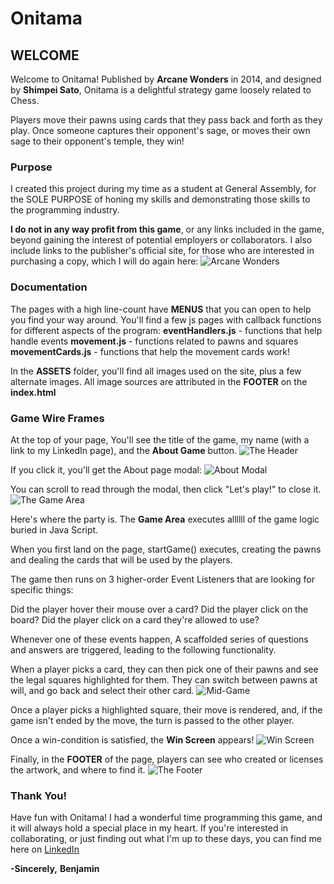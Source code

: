 # Onitama

## WELCOME

Welcome to Onitama!
Published by **Arcane Wonders** in 2014, and designed by **Shimpei Sato**, Onitama is a delightful strategy game loosely related to Chess.

Players move their pawns using cards that they pass back and forth as they play. Once someone captures their opponent's sage, or moves their own sage to their opponent's temple, they win!

### Purpose

I created this project during my time as a student at General Assembly, for the SOLE PURPOSE of honing my skills and demonstrating those skills to the programming industry.

**I do not in any way profit from this game**, or any links included in the game, beyond gaining the interest of potential employers or collaborators. I also include links to the publisher's official site, for those who are interested in purchasing a copy, which I will do again here: ![Arcane Wonders](hhttps://www.arcanewonders.com/product/onitama/)

### Documentation

The pages with a high line-count have **MENUS** that you can open to help you find your way around. You'll find a few js pages with callback functions for different aspects of the program:
**eventHandlers.js** - functions that help handle events
**movement.js** - functions related to pawns and squares
**movementCards.js** - functions that help the movement cards work!

In the **ASSETS** folder, you'll find all images used on the site, plus a few alternate images. All image sources are attributed in the **FOOTER** on the **index.html**

### Game Wire Frames

At the top of your page, You'll see the title of the game, my name (with a link to my LinkedIn page), and the **About Game** button.
![The Header](https://media.git.generalassemb.ly/user/38109/files/afcb4c00-0a45-11ec-9ff8-eea8e7e903d9)

If you click it, you'll get the About page modal:
![About Modal](https://media.git.generalassemb.ly/user/38109/files/25cfb300-0a46-11ec-9550-7750ffbdedf9)

You can scroll to read through the modal, then click "Let's play!" to close it.
![The Game Area](https://media.git.generalassemb.ly/user/38109/files/af32b580-0a45-11ec-8774-72e3eda60d41)

Here's where the party is. The **Game Area** executes allllll of the game logic buried in Java Script.

When you first land on the page, startGame() executes, creating the pawns and dealing the cards that will be used by the players.

The game then runs on 3 higher-order Event Listeners that are looking for specific things:

Did the player hover their mouse over a card?
Did the player click on the board?
Did the player click on a card they're allowed to use?

Whenever one of these events happen, A scaffolded series of questions and answers are triggered, leading to the following functionality.

When a player picks a card, they can then pick one of their pawns and see the legal squares highlighted for them. They can switch between pawns at will, and go back and select their other card.
![Mid-Game](https://media.git.generalassemb.ly/user/38109/files/2b79c880-0a47-11ec-9945-f84593f89666)

Once a player picks a highlighted square, their move is rendered, and, if the game isn't ended by the move, the turn is passed to the other player.

Once a win-condition is satisfied, the **Win Screen** appears!
![Win Screen](https://media.git.generalassemb.ly/user/38109/files/2caaf580-0a47-11ec-95cb-97bf73dcffca)

Finally, in the **FOOTER** of the page, players can see who created or licenses the artwork, and where to find it.
![The Footer](https://media.git.generalassemb.ly/user/38109/files/afcb4c00-0a45-11ec-8968-b482bb401211)

### Thank You!

Have fun with Onitama! I had a wonderful time programming this game, and it will always hold a special place in my heart. If you're interested in collaborating, or just finding out what I'm up to these days, you can find me here on [LinkedIn](https://www.linkedin.com/in/benjamin-papac-738a99217/)

**-Sincerely,**
**Benjamin**
